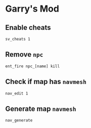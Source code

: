 # Garry's Mod

## Enable cheats

```
sv_cheats 1
```

## Remove `npc`

```
ent_fire npc_[name] kill
```

## Check if map has `navmesh`

```
nav_edit 1
```

## Generate map `navmesh`

```
nav_generate
```
